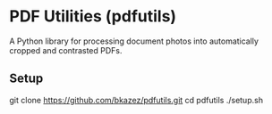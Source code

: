 # PDF Utilities (pdfutils)

A Python library for processing document photos into automatically cropped and contrasted PDFs.

## Setup

git clone https://github.com/bkazez/pdfutils.git
cd pdfutils
./setup.sh

